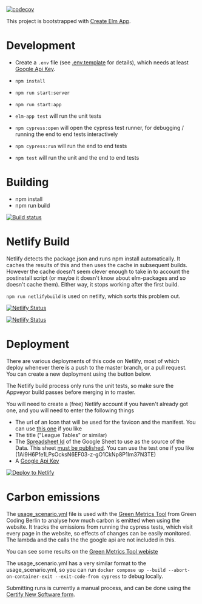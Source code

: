 [![codecov](https://codecov.io/gh/ceddlyburge/elm-league-tables-from-google-sheets/branch/master/graph/badge.svg)](https://codecov.io/gh/ceddlyburge/elm-league-tables-from-google-sheets)

This project is bootstrapped with [Create Elm App](https://github.com/halfzebra/create-elm-app).

# Development

- Create a `.env` file (see [.env.template](.env.template) for details), which needs at least [Google Api Key](https://developers.google.com/maps/documentation/javascript/get-api-key).

- `npm install`
- `npm run start:server`
- `npm run start:app`

- `elm-app test` will run the unit tests
- `npm cypress:open` will open the cypress test runner, for debugging / running the end to end tests interactively
- `npm cypress:run` will run the end to end tests
- `npm test` will run the unit and the end to end tests

# Building

- npm install
- npm run build

[![Build status](https://ci.appveyor.com/api/projects/status/2a2vfr5dau7rquob?svg=true)](https://ci.appveyor.com/project/ceddlyburge/elm-league-tables-from-google-sheets)

# Netlify Build

Netlify detects the package.json and runs npm install automatically. It caches the results of this and then uses the cache in subsequent builds. However the cache doesn't seem clever enough to take in to account the postinstall script (or maybe it doesn't know about elm-packages and so doesn't cache them). Either way, it stops working after the first build.

`npm run netlifybuild` is used on netlify, which sorts this problem out.

[![Netlify Status](https://api.netlify.com/api/v1/badges/ff3ad710-5201-40bb-b9ef-0dd077dd8f4a/deploy-status)](https://app.netlify.com/sites/se-polo-2018/deploys)

[![Netlify Status](https://api.netlify.com/api/v1/badges/a09c65ca-8139-4aa4-93f6-87da2ad62079/deploy-status)](https://app.netlify.com/sites/se-polo-2019/deploys)

# Deployment

There are various deployments of this code on Netlify, most of which deploy whenever there is a push to the master branch, or a pull request. You can create a new deployment using the button below.

The Netlify build process only runs the unit tests, so make sure the Appveyor build passes before merging in to master.

You will need to create a (free) Netlify account if you haven't already got one, and you will need to enter the following things

- The url of an Icon that will be used for the favicon and the manifest. You can use [this one](https://raw.githubusercontent.com/ceddlyburge/CanoePoloLeagueOrganiser/master/CanoePoloLeagueOrganiserXamarin/Resources/drawable/canoe_polo_ball.png) if you like
- The title ("League Tables" or similar)
- The [Spreadsheet Id](https://developers.google.com/sheets/api/guides/concepts#spreadsheet_id) of the Google Sheet to use as the source of the Data. This sheet [must be published](https://support.google.com/docs/answer/183965). You can use the test one if you like (1Ai9H6Pfe1LPsOcksN6EF03-z-gO1CkNp8P1Im37N3TE)
- A [Google Api Key](https://developers.google.com/maps/documentation/javascript/get-api-key)

[![Deploy to Netlify](https://www.netlify.com/img/deploy/button.svg)](https://app.netlify.com/start/deploy?repository=https://github.com/ceddlyburge/elm-league-tables-from-google-sheets)

# Carbon emissions

The [usage_scenario.yml](./usage_scenario.yml) file is used with the [Green Metrics Tool](https://metrics.green-coding.berlin/index.html) from Green Coding Berlin to analyse how much carbon is emitted when using the website. It tracks the emissions from running the cypress tests, which visit every page in the website, so effects of changes can be easily monitored. The lambda and the calls the the google api are not included in this.

You can see some results on the [Green Metrics Tool webiste](https://metrics.green-coding.berlin/stats.html?id=ad7de4a7-9a63-4970-ac00-3bea04843d1b)

The usage_scenario.yml has a very similar format to the usage_scenario.yml, so you can run `docker compose up --build --abort-on-container-exit --exit-code-from cypress` to debug locally.

Submitting runs is currently a manual process, and can be done using the [Certify New Software form](https://metrics.green-coding.berlin/request.html).
